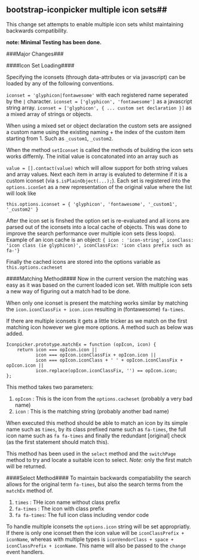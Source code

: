 ## bootstrap-iconpicker multiple icon sets##

This change set attempts to enable multiple icon sets whilst maintaining backwards compatibility.

**note: Minimal Testing has been done.**

###Major Changes###

####Icon Set Loading####

Specifying the iconsets (through data-attributes or via javascript) can be loaded by any of the following conventions.

`iconset = 'glyphicon|fontawesome'` with each registered name seperated by the `|` character. 
`iconset = ['glyphicon', 'fontawesome']` as a javascript string array.
`iconset = ['glyphicon', { ... custom set declaration }]` as a mixed array of strings or objects.

When using a mixed set or object declaration the custom sets are assigned a custom name using the existing naming + the index of the custom item starting from 1. Such as `_custom1`, `_custom2`.

When the method `setIconset` is called the methods of building the icon sets works differnly. The initial value is concatonated into an array such as

`value = [].contact(value)` which will allow support for both string values and array values. Next each item in array is evaluted to determine if it is a custom iconset (via `$.isPlainObject(...);`). Each set is registered into the `options.iconSet` as a new representation of the original value where the list will look like
    
`this.options.iconset = { 'glyphicon', 'fontawesome', '_custom1', '_custom2' }`

After the icon set is finshed the option set is re-evaluated and all icons are parsed out of the iconsets into a local cache of objects. This was done to improve the search performance over multiple icon sets (less loops). Example of an icon cache is an object:
`{ icon : 'icon-string', iconClass: 'icon class (ie glyphicon)', iconClassFix: 'icon class prefix such as fa-'}`

Finally the cached icons are stored into the options variable as `this.options.cacheset`

####Matching Method####
Now in the current version the matching was easy as it was based on the current loaded icon set. With multiple icon sets a new way of figuring out a match had to be done. 

When only one iconset is present the matching works similar by matching the `icon.iconClassFix + icon.icon` resulting in (fontawesome) `fa-times`. 

If there are multiple iconsets it gets a little tricker as we match on the first matching icon however we give more options. A method such as below was added.

    Iconpicker.prototype.matchEx = function (opIcon, icon) {
        return icon === opIcon.icon ||
               icon === opIcon.iconClassFix + opIcon.icon ||
               icon === opIcon.iconClass + ' ' + opIcon.iconClassFix + opIcon.icon ||
               icon.replace(opIcon.iconClassFix, '') == opIcon.icon;
    };

This method takes two parameters:
1. `opIcon` : This is the icon from the `options.cacheset` (probably a very bad name)
2. `icon` : This is the matching string (probably another bad name)
 
When executed this method should be able to match an icon by its simple name such as `times`, by its class prefixed name such as `fa-times`, the full icon name such as `fa fa-times` and finally the redundant [original] check (as the first statement should match this).

This method has been used in the `select` method and the `switchPage` method to try and locate a suitable icon to select. *Note:* only the first match will be returned.

####Select Method####
To maintain backwards compatiability the search allows for the original term `fa-times`, but also the search terms from the `matchEx` method of.

1. `times` : THe icon name without class prefix
2. `fa-times` : The icon with class prefix
3. `fa fa-times`: The full icon class including vendor code
 
To handle multiple iconsets the `options.icon` string will be set appropriatly. If there is only one iconset then the icon value will be `iconClassPrefix + iconName`, whereas with multiple types is `iconVendorClass + space + iconClassPrefix + iconName`. This name will also be passed to the `change` event handlers.
